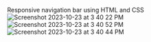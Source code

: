 Responsive navigation bar using HTML and CSS
![Screenshot 2023-10-23 at 3 40 22 PM](https://github.com/sairamchow5555/responsive_navigation_bar_using_HTML_and_CSS/assets/126855559/a578dccc-0438-40e9-bca8-574339c32e01)
![Screenshot 2023-10-23 at 3 40 52 PM](https://github.com/sairamchow5555/responsive_navigation_bar_using_HTML_and_CSS/assets/126855559/059b91bf-2d1b-4313-aefb-5aed94a38e5b)
![Screenshot 2023-10-23 at 3 40 44 PM](https://github.com/sairamchow5555/responsive_navigation_bar_using_HTML_and_CSS/assets/126855559/8681b021-0d78-4ff1-add8-bd3b0bd01abc)
